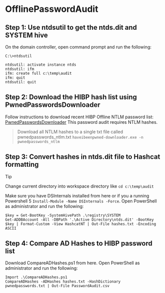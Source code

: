 # OfflinePasswordAudit

## Step 1: Use ntdsutil to get the ntds.dit and SYSTEM hive
On the domain controller, open command prompt and run the following:
```
C:\>ntdsutil

ntdsutil: activate instance ntds
ntdsutil: ifm
ifm: create full c:\temp\audit
ifm: quit
ntdsutil: quit
```

## Step 2: Download the HIBP hash list using PwnedPasswordsDownloader
Follow instructions to download recent HIBP Offline NTLM password list:
[PwnedPasswordsDownloader](https://github.com/HaveIBeenPwned/PwnedPasswordsDownloader)
This password audit requires NTLM hashes.
> Download all NTLM hashes to a single txt file called pwnedpasswords_ntlm.txt
`haveibeenpwned-downloader.exe -n pwnedpasswords_ntlm`



## Step 3: Convert hashes in ntds.dit file to Hashcat formatting
> [!TIP]
> Change current directory into workspace directory like `cd c:\temp\audit`

Make sure you have DSInternals installed from here or if you a running Powershell 5 `Install-Module -Name DSInternals -Force`.
Open PowerShell as administrator and run the following:
```
$key = Get-BootKey -SystemHivePath .\registry\SYSTEM
Get-ADDBAccount -All -DBPath '.\Active Directory\ntds.dit' -BootKey $key | Format-Custom -View HashcatNT | Out-File hashes.txt -Encoding ASCII
```

## Step 4: Compare AD Hashes to HIBP password list
Download CompareADHashes.ps1 from here. 
Open PowerShell as administrator and run the following:
```
Import .\CompareADHashes.ps1
CompareADHashes -ADHashes hashes.txt -HashDictionary pwnedpasswords.txt | Out-File PasswordAudit.csv
```

